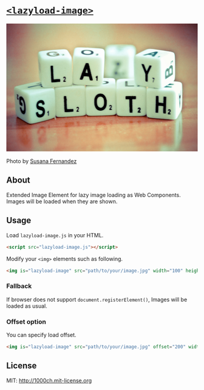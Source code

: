 # [`<lazyload-image>`](http://1000ch.github.io/lazyload-image)

![](assets/lazy-sloth.jpg)

Photo by [Susana Fernandez](https://www.flickr.com/photos/susivinh/6970379146)

## About

Extended Image Element for lazy image loading as Web Components. Images will be loaded when they are shown.

## Usage

Load `lazyload-image.js` in your HTML.

```html
<script src="lazyload-image.js"></script>
```

Modify your `<img>` elements such as following.

```html
<img is="lazyload-image" src="path/to/your/image.jpg" width="100" height="100">
```

### Fallback

If browser does not support `document.registerElement()`, Images will be loaded as usual.

### Offset option

You can specify load offset.

```html
<img is="lazyload-image" src="path/to/your/image.jpg" offset="200" width="100" height="100">
```

## License

MIT: http://1000ch.mit-license.org
